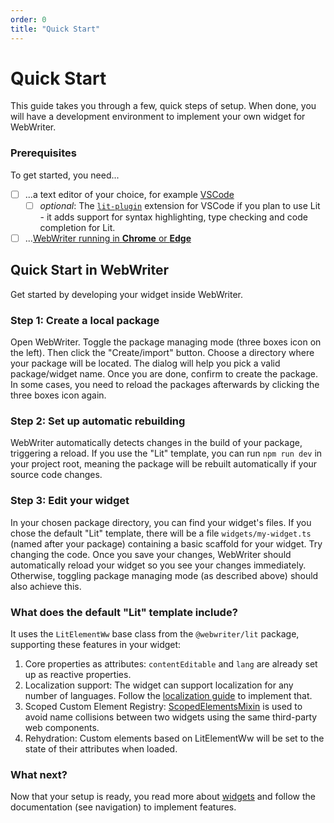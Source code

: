 ```yaml
---
order: 0
title: "Quick Start"
---
```

# Quick Start

This guide takes you through a few, quick steps of setup. When done, you will have a development environment to implement your own widget for WebWriter.

### Prerequisites
To get started, you need...
- [ ] ...a text editor of your choice, for example [VSCode](https://code.visualstudio.com/)
  - [ ] *optional*: The [`lit-plugin`](https://marketplace.visualstudio.com/items?itemName=runem.lit-plugin) extension for VSCode if you plan to use Lit - it adds support for syntax highlighting, type checking and code completion for Lit.
- [ ] ...[WebWriter running in **Chrome** or **Edge**](https://run.webwriter.app/)

## Quick Start in WebWriter
Get started by developing your widget inside WebWriter.

### Step 1: Create a local package
Open WebWriter. Toggle the package managing mode (three boxes icon on the left). Then click the "Create/import" button. Choose a directory where your package will be located. The dialog will help you pick a valid package/widget name. Once you are done, confirm to create the package. In some cases, you need to reload the packages afterwards by clicking the three boxes icon again.

### Step 2: Set up automatic rebuilding
WebWriter automatically detects changes in the build of your package, triggering a reload. If you use the "Lit" template, you can run `npm run dev` in your project root, meaning the package will be rebuilt automatically if your source code changes.

### Step 3: Edit your widget
In your chosen package directory, you can find your widget's files. If you chose the default "Lit" template, there will be a file `widgets/my-widget.ts` (named after your package) containing a basic scaffold for your widget. Try changing the code. Once you save your changes, WebWriter should automatically reload your widget so you see your changes immediately. Otherwise, toggling package managing mode (as described above) should also achieve this.

### What does the default "Lit" template include?
It uses the `LitElementWw` base class from the `@webwriter/lit` package, supporting these features in your widget:
1. Core properties as attributes: `contentEditable` and `lang` are already set up as reactive properties.
2. Localization support: The widget can support localization for any number of languages. Follow the [localization guide](./widgets/localization) to implement that.
3. Scoped Custom Element Registry: [ScopedElementsMixin](https://open-wc.org/docs/development/scoped-elements/) is used to avoid name collisions between two widgets using the same third-party web components.
4. Rehydration: Custom elements based on LitElementWw will be set to the state of their attributes when loaded.

### What next?
Now that your setup is ready, you read more about [widgets](./widgets/widgets) and follow the documentation (see navigation) to implement features.